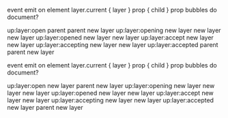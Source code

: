 



event                 emit on element       layer.current     { layer } prop      { child } prop      bubbles do document?

up:layer:open         parent                parent            new layer
up:layer:opening      new layer             new layer         new layer
up:layer:opened       new layer             new layer
up:layer:accept       new layer             new layer
up:layer:accepting    new layer             new layer
up:layer:accepted     parent                parent            new layer






event                 emit on element       layer.current     { layer } prop      { child } prop      bubbles do document?

up:layer:open         new layer             parent            new layer
up:layer:opening      new layer             new layer         new layer
up:layer:opened       new layer             new layer
up:layer:accept       new layer             new layer
up:layer:accepting    new layer             new layer
up:layer:accepted     new layer             parent            new layer
